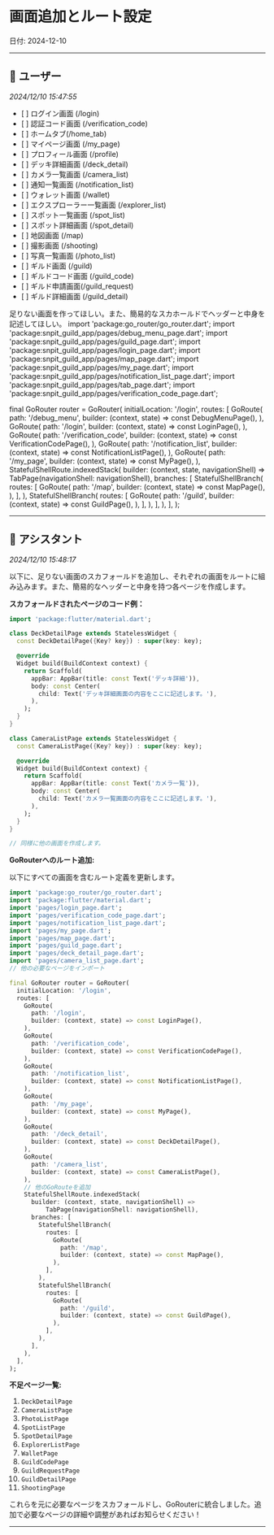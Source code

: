 # 画面追加とルート設定

日付: 2024-12-10

---

## 👤 ユーザー
*2024/12/10 15:47:55*

- \[ \] ログイン画面 (/login)
- \[ \] 認証コード画面 (/verification\_code)
- \[ \] ホームタブ(/home\_tab)
- \[ \] マイページ画面 (/my\_page)
- \[ \] プロフィール画面 (/profile)
- \[ \] デッキ詳細画面 (/deck\_detail)
- \[ \] カメラ一覧画面 (/camera\_list)
- \[ \] 通知一覧画面 (/notification\_list)
- \[ \] ウォレット画面 (/wallet)
- \[ \] エクスプローラー一覧画面 (/explorer\_list)
- \[ \] スポット一覧画面 (/spot\_list)
- \[ \] スポット詳細画面 (/spot\_detail)
- \[ \] 地図画面 (/map)
- \[ \] 撮影画面 (/shooting)
- \[ \] 写真一覧画面 (/photo\_list)
- \[ \] ギルド画面 (/guild)
- \[ \] ギルドコード画面 (/guild\_code)
- \[ \] ギルド申請画面(/guild\_request)
- \[ \] ギルド詳細画面 (/guild\_detail)

足りない画面を作ってほしい。また、簡易的なスカホールドでヘッダーと中身を記述してほしい。
import 'package:go\_router/go\_router.dart';
import 'package:snpit\_guild\_app/pages/debug\_menu\_page.dart';
import 'package:snpit\_guild\_app/pages/guild\_page.dart';
import 'package:snpit\_guild\_app/pages/login\_page.dart';
import 'package:snpit\_guild\_app/pages/map\_page.dart';
import 'package:snpit\_guild\_app/pages/my\_page.dart';
import 'package:snpit\_guild\_app/pages/notification\_list\_page.dart';
import 'package:snpit\_guild\_app/pages/tab\_page.dart';
import 'package:snpit\_guild\_app/pages/verification\_code\_page.dart';

final GoRouter router = GoRouter(
  initialLocation: '/login',
  routes: \[
    GoRoute(
      path: '/debug\_menu',
      builder: (context, state) =&gt; const DebugMenuPage(),
    ),
    GoRoute(
      path: '/login',
      builder: (context, state) =&gt; const LoginPage(),
    ),
    GoRoute(
      path: '/verification\_code',
      builder: (context, state) =&gt; const VerificationCodePage(),
    ),
    GoRoute(
      path: '/notification\_list',
      builder: (context, state) =&gt; const NotificationListPage(),
    ),
    GoRoute(
      path: '/my\_page',
      builder: (context, state) =&gt; const MyPage(),
    ),
    StatefulShellRoute.indexedStack(
      builder: (context, state, navigationShell) =&gt;
          TabPage(navigationShell: navigationShell),
      branches: \[
        StatefulShellBranch(
          routes: \[
            GoRoute(
              path: '/map',
              builder: (context, state) =&gt; const MapPage(),
            ),
          \],
        ),
        StatefulShellBranch(
          routes: \[
            GoRoute(
              path: '/guild',
              builder: (context, state) =&gt; const GuildPage(),
            ),
          \],
        ),
      \],
    ),
  \],
);

---

## 🤖 アシスタント
*2024/12/10 15:48:17*

以下に、足りない画面のスカフォールドを追加し、それぞれの画面をルートに組み込みます。また、簡易的なヘッダーと中身を持つ各ページを作成します。

**スカフォールドされたページのコード例：**

```dart
import 'package:flutter/material.dart';

class DeckDetailPage extends StatelessWidget {
  const DeckDetailPage({Key? key}) : super(key: key);

  @override
  Widget build(BuildContext context) {
    return Scaffold(
      appBar: AppBar(title: const Text('デッキ詳細')),
      body: const Center(
        child: Text('デッキ詳細画面の内容をここに記述します。'),
      ),
    );
  }
}

class CameraListPage extends StatelessWidget {
  const CameraListPage({Key? key}) : super(key: key);

  @override
  Widget build(BuildContext context) {
    return Scaffold(
      appBar: AppBar(title: const Text('カメラ一覧')),
      body: const Center(
        child: Text('カメラ一覧画面の内容をここに記述します。'),
      ),
    );
  }
}

// 同様に他の画面を作成します。
```

**GoRouterへのルート追加:**

以下にすべての画面を含むルート定義を更新します。

```dart
import 'package:go_router/go_router.dart';
import 'package:flutter/material.dart';
import 'pages/login_page.dart';
import 'pages/verification_code_page.dart';
import 'pages/notification_list_page.dart';
import 'pages/my_page.dart';
import 'pages/map_page.dart';
import 'pages/guild_page.dart';
import 'pages/deck_detail_page.dart';
import 'pages/camera_list_page.dart';
// 他の必要なページをインポート

final GoRouter router = GoRouter(
  initialLocation: '/login',
  routes: [
    GoRoute(
      path: '/login',
      builder: (context, state) => const LoginPage(),
    ),
    GoRoute(
      path: '/verification_code',
      builder: (context, state) => const VerificationCodePage(),
    ),
    GoRoute(
      path: '/notification_list',
      builder: (context, state) => const NotificationListPage(),
    ),
    GoRoute(
      path: '/my_page',
      builder: (context, state) => const MyPage(),
    ),
    GoRoute(
      path: '/deck_detail',
      builder: (context, state) => const DeckDetailPage(),
    ),
    GoRoute(
      path: '/camera_list',
      builder: (context, state) => const CameraListPage(),
    ),
    // 他のGoRouteを追加
    StatefulShellRoute.indexedStack(
      builder: (context, state, navigationShell) =>
          TabPage(navigationShell: navigationShell),
      branches: [
        StatefulShellBranch(
          routes: [
            GoRoute(
              path: '/map',
              builder: (context, state) => const MapPage(),
            ),
          ],
        ),
        StatefulShellBranch(
          routes: [
            GoRoute(
              path: '/guild',
              builder: (context, state) => const GuildPage(),
            ),
          ],
        ),
      ],
    ),
  ],
);
```

**不足ページ一覧:**
1. `DeckDetailPage`
2. `CameraListPage`
3. `PhotoListPage`
4. `SpotListPage`
5. `SpotDetailPage`
6. `ExplorerListPage`
7. `WalletPage`
8. `GuildCodePage`
9. `GuildRequestPage`
10. `GuildDetailPage`
11. `ShootingPage`

これらを元に必要なページをスカフォールドし、GoRouterに統合しました。追加で必要なページの詳細や調整があればお知らせください！

---
